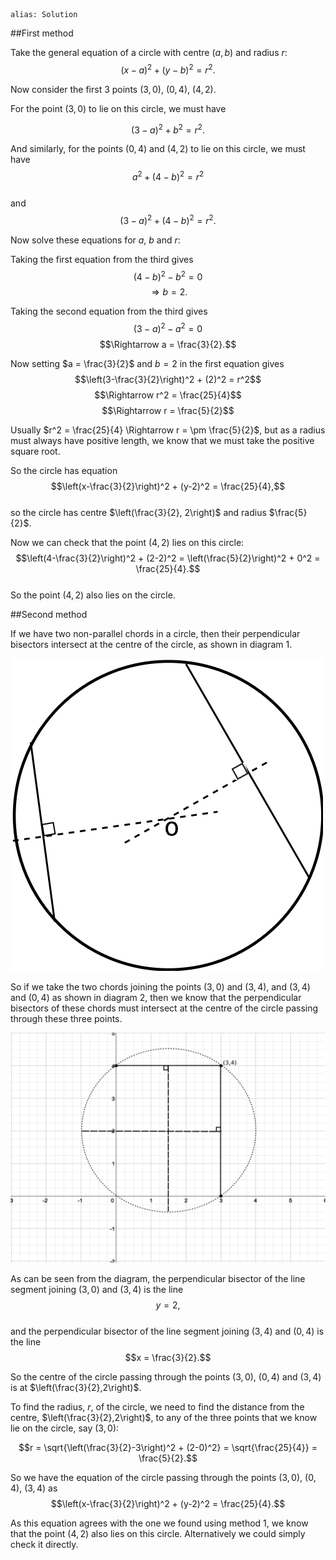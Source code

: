 ````
alias: Solution
````
##First method

Take the general equation of a circle with centre $(a,b)$ and radius $r$:  
$$(x-a)^2 + (y-b)^2 = r^2.$$

Now consider the first 3 points $(3,0)$, $(0,4)$, $(4,2)$.

For the point $(3,0)$ to lie on this circle, we must have

$$(3-a)^2 + b^2 = r^2.$$

And similarly, for the points $(0,4)$ and $(4,2)$ to lie on this circle, we must have  
$$a^2 + (4-b)^2 = r^2$$  
and  
$$(3-a)^2 + (4-b)^2 = r^2.$$  

Now solve these equations for $a$, $b$ and $r$:

Taking the first equation from the third gives  
$$(4-b)^2 - b^2 = 0$$
$$\Rightarrow b = 2.$$  

Taking the second equation from the third gives  
$$(3-a)^2 - a^2 = 0$$
$$\Rightarrow a = \frac{3}{2}.$$

Now setting $a = \frac{3}{2}$ and $b = 2$ in the first equation gives
$$\left(3-\frac{3}{2}\right)^2 + (2)^2 = r^2$$ 
$$\Rightarrow r^2 = \frac{25}{4}$$
$$\Rightarrow r = \frac{5}{2}$$  

<div class="chalk">
Usually $r^2 = \frac{25}{4} \Rightarrow r = \pm \frac{5}{2}$, but as a radius must always have positive length, we know that we must take the positive square root.
</div>

So the circle has equation  
$$\left(x-\frac{3}{2}\right)^2 + (y-2)^2 = \frac{25}{4},$$  
so the circle has centre $\left(\frac{3}{2}, 2\right)$ and radius $\frac{5}{2}$.  

Now we can check that the point $(4,2)$ lies on this circle:  
$$\left(4-\frac{3}{2}\right)^2 + (2-2)^2 = \left(\frac{5}{2}\right)^2 + 0^2 = \frac{25}{4}.$$  
So the point $(4,2)$ also lies on the circle.


##Second method

<div class="chalk">
If we have two non-parallel chords in a circle, then their perpendicular bisectors intersect at the centre of the circle, as shown in diagram 1.

![Diagram 1](Q2diagram1.png)

</div>

So if we take the two chords joining the points $(3,0)$ and $(3,4)$, and $(3,4)$ and $(0,4)$ as shown in diagram 2, then we know that the perpendicular bisectors of these chords must intersect at the centre of the circle passing through these three points.  

![Diagram 2](Q2diagram2.png)  

As can be seen from the diagram, the perpendicular bisector of the line segment joining $(3,0)$ and $(3,4)$ is the line  
$$y = 2,$$  
and the perpendicular bisector of the line segment joining $(3,4)$ and $(0,4)$ is the line  
$$x = \frac{3}{2}.$$  

So the centre of the circle passing through the points $(3,0)$, $(0,4)$ and $(3,4)$ is at $\left(\frac{3}{2},2\right)$.

To find the radius, $r$, of the circle, we need to find the distance from the centre, $\left(\frac{3}{2},2\right)$, to any of the three points that we know lie on the circle, say $(3,0)$:  

$$r = \sqrt{\left(\frac{3}{2}-3\right)^2 + (2-0)^2} = \sqrt{\frac{25}{4}} = \frac{5}{2}.$$  

So we have the equation of the circle passing through the points $(3,0)$, $(0,4)$, $(3,4)$ as  
$$\left(x-\frac{3}{2}\right)^2 + (y-2)^2 = \frac{25}{4}.$$  

As this equation agrees with the one we found using method 1, we know that the point $(4,2)$ also lies on this circle.  Alternatively we could simply check it directly.
